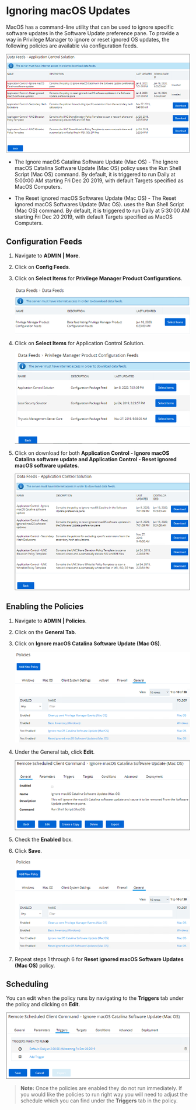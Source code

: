 [title]: # (Ignoring macOS Updates)
[tags]: # (overview)
[priority]: # (8002)
# Ignoring macOS Updates

MacOS has a command-line utility that can be used to ignore specific software updates in the Software Update preference pane. To provide a way in Privilege Manager to ignore or reset ignored OS updates, the following policies are available via configuration feeds.

 ![Config feed](images/ignore/config.png)

* The Ignore macOS Catalina Software Update (Mac OS) - The Ignore macOS Catalina Software Update (Mac OS) policy uses the Run Shell Script (Mac OS) command. By default, it is triggered to run Daily at 5:00:00 AM starting Fri Dec 20 2019, with default Targets specified as MacOS Computers.

* The Reset ignored macOS Softwares Update (Mac OS) - The Reset ignored macOS Softwares Update (Mac OS). uses the Run Shell Script (Mac OS) command. By default, it is triggered to run Daily at 5:30:00 AM starting Fri Dec 20 2019, with default Targets specified as MacOS Computers.

## Configuration Feeds

1. Navigate to __ADMIN | More__.
1. Click on __Config Feeds__.
1. Click on __Select Items__ for __Privilege Manager Product Configurations__.

   ![Config feed](images/ignore/data-feed-1.png)
1. Click on __Select Items__ for Application Control Solution.

   ![Application Control Solution](images/ignore/data-feed-2.png)
1. Click on download for both __Application Control - Ignore macOS Catalina software update and Application Control - Reset ignored macOS software updates__.

   ![Download](images/ignore/data-feed-3.png)

## Enabling the Policies

1. Navigate to __ADMIN | Policies__.
1. Click on the __General Tab__.
1. Click on __Ignore macOS Catalina Software Update (Mac OS)__.

   ![Policy](images/ignore/data-feed-4.png)
1. Under the General tab, click __Edit__.

   ![Edit](images/ignore/data-feed-5.png)
1. Check the __Enabled__ box.
1. Click __Save__.

   ![Enable](images/ignore/data-feed-4.png)

1. Repeat steps 1 through 6 for __Reset ignored macOS Software Updates (Mac OS)__ policy.

## Scheduling

You can edit when the policy runs by navigating to the __Triggers__ tab under the policy and clicking on __Edit__.

   ![Triggers](images/ignore/data-feed-7.png)

   >**Note:** Once the policies are enabled they do not run immediately. If you would like the policies to run right way you will need to adjust the schedule which you can find under the __Triggers__ tab in the policy.
